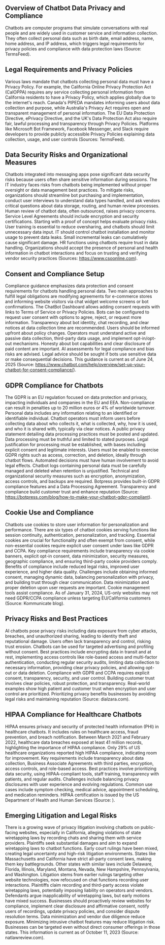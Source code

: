 ## Overview of Chatbot Data Privacy and Compliance
Chatbots are computer programs that simulate conversations with real people and are widely used in customer service and information collection. They often collect personal data such as birth date, email address, name, home address, and IP address, which triggers legal requirements for privacy policies and compliance with data protection laws (Source: TermsFeed).

## Legal Requirements and Privacy Policies
Various laws mandate that chatbots collecting personal data must have a Privacy Policy. For example, the California Online Privacy Protection Act (CalOPPA) requires any service collecting personal information from California residents to have a Privacy Policy, which applies globally due to the internet's reach. Canada's PIPEDA mandates informing users about data collection and purpose, while Australia's Privacy Act requires open and transparent management of personal information. The EU Data Protection Directive, ePrivacy Directive, and the UK's Data Protection Act also require fair, lawful processing and transparency through Privacy Policies. Platforms like Microsoft Bot Framework, Facebook Messenger, and Slack require developers to provide publicly accessible Privacy Policies explaining data collection, usage, and user controls (Sources: TermsFeed).

## Data Security Risks and Organizational Measures
Chatbots integrated into messaging apps pose significant data security risks because users often share sensitive information during sessions. The IT industry faces risks from chatbots being implemented without proper oversight or data management best practices. To mitigate risks, organizations should streamline bot purchasing and implementation, conduct user interviews to understand data types handled, and ask vendors critical questions about data storage, routing, and human review processes. Human review of chatbot data, often outsourced, raises privacy concerns. Service Level Agreements should include encryption and security certifications. Starting with a proof of concept helps evaluate privacy risks. User training is essential to reduce oversharing, and chatbots should limit unnecessary data input. IT should control chatbot installation and monitor usage to prevent data leaks. Small incremental leaks can cumulatively cause significant damage. HR functions using chatbots require trust in data handling. Organizations should accept the presence of personal and health information in chatbot interactions and focus on trusting and verifying vendor security practices (Sources: https://www.csoonline.com).

## Consent and Compliance Setup
Compliance guidance emphasizes data protection and consent requirements for chatbots handling personal data. Two main approaches to fulfill legal obligations are modifying agreements for e-commerce stores and informing website visitors via chat widget welcome screens or bot confirmations. The ChatBot Dashboard allows adding consent requests with links to Terms of Service or Privacy Policies. Bots can be configured to request user consent with options to agree, reject, or request more information. Transparency about bot identity, chat recording, and clear notices at data collection time are recommended. Users should be informed upfront about policy changes. Operators must understand active and passive data collection, third-party data usage, and implement opt-in/opt-out mechanisms. Honesty about bot capabilities and clear disclosure of paid content are important. AI assessments for legal compliance and bias risks are advised. Legal advice should be sought if bots use sensitive data or make consequential decisions. This guidance is current as of June 24, 2025 (Source: https://www.chatbot.com/help/overview/set-up-your-chatbot-for-consent-compliance/).

## GDPR Compliance for Chatbots
The GDPR is an EU regulation focused on data protection and privacy, impacting individuals and companies in the EU and EEA. Non-compliance can result in penalties up to 20 million euros or 4% of worldwide turnover. Personal data includes any information relating to an identified or identifiable individual. Chatbot operators must inform users before collecting data about who collects it, what is collected, why, how it is used, and who it is shared with, typically via clear notices. A public privacy statement detailing data processing practices must be posted and updated. Data processing must be truthful and limited to stated purposes. Legal justification for processing must be established, with bases including explicit consent and legitimate interests. Users must be enabled to exercise GDPR rights such as access, correction, and deletion, ideally through chatbot flows. Automated decisions must have human involvement to avoid legal effects. Chatbot logs containing personal data must be carefully managed and deleted when retention is unjustified. Technical and organizational security measures such as encryption, anonymization, access controls, and backups are required. Botpress provides built-in GDPR compliance features and a Data Processing Agreement. Transparency and compliance build customer trust and enhance reputation (Source: https://botpress.com/blog/how-to-make-your-chatbot-gdpr-compliant).

## Cookie Use and Compliance
Chatbots use cookies to store user information for personalization and performance. There are six types of chatbot cookies serving functions like session continuity, authentication, personalization, and tracking. Essential cookies are crucial for functionality and often exempt from consent, while non-essential cookies require explicit user consent under laws like GDPR and CCPA. Key compliance requirements include transparency via cookie banners, explicit opt-in consent, data minimization, security measures, geographic compliance, and ensuring third-party cookie providers comply. Benefits of compliance include reduced legal risks, improved user experience, and higher data quality. Challenges include obtaining informed consent, managing dynamic data, balancing personalization with privacy, and building trust through clear communication. Data minimization and proper deletion upon user requests are important. Cookie management tools assist compliance. As of January 31, 2024, US-only websites may not need GDPR/CCPA compliance unless targeting EU/California customers (Source: Kommunicate blog).

## Privacy Risks and Best Practices
AI chatbots pose privacy risks including data exposure from cyber attacks, breaches, and unauthorized sharing, leading to identity theft and reputational damage. Users often lack transparency and control, risking trust erosion. Chatbots can be used for targeted advertising and profiling without consent. Best practices include encrypting data in transit and at rest, implementing access controls like role-based access and multi-factor authentication, conducting regular security audits, limiting data collection to necessary information, providing clear privacy policies, and allowing opt-out or data deletion. Compliance with GDPR and CCPA requires explicit consent, transparency, security, and user control. Building customer trust involves clear policies, robust protection, and transparency. Real-world examples show high patient and customer trust when encryption and user control are prioritized. Prioritizing privacy benefits businesses by avoiding legal risks and maintaining reputation (Source: dialzara.com).

## HIPAA Compliance for Healthcare Chatbots
HIPAA ensures privacy and security of protected health information (PHI) in healthcare chatbots. It includes rules on healthcare access, fraud prevention, and breach notification. Between March 2021 and February 2022, healthcare data breaches exposed at least 41 million records, highlighting the importance of HIPAA compliance. Only 29% of US healthcare organizations reported high HIPAA compliance, indicating room for improvement. Key requirements include transparency about data collection, Business Associate Agreements with third parties, encryption, access controls, and role-based access. Best practices involve prioritizing data security, using HIPAA-compliant tools, staff training, transparency with patients, and regular audits. Challenges include balancing privacy disclosures with user experience and evolving regulations. Common use cases include symptom checking, medical advice, appointment scheduling, and medication reminders. HIPAA certification is issued by the US Department of Health and Human Services (Source: ).

## Emerging Litigation and Legal Risks
There is a growing wave of privacy litigation involving chatbots on public-facing websites, especially in California, alleging violations of state wiretapping laws by recording chats and sharing them with service providers. Plaintiffs seek substantial damages and aim to expand wiretapping laws to chatbot functions. Early court rulings have been mixed, creating legal uncertainty and high-risk litigation environments. States like Massachusetts and California have strict all-party consent laws, making them key battlegrounds. Other states with similar laws include Delaware, Florida, Illinois, Maryland, Montana, Nevada, New Hampshire, Pennsylvania, and Washington. Litigation stems from earlier rulings targeting other website technologies, now refocused on chat functions recording user interactions. Plaintiffs claim recording and third-party access violate wiretapping laws, potentially imposing liability on operators and vendors. Defendants argue inapplicability of wiretapping laws, but early motions have mixed success. Businesses should proactively review websites for compliance, implement clear disclosure and affirmative consent, notify users of recordings, update privacy policies, and consider dispute resolution terms. Data minimization and vendor due diligence reduce exposure. Minimizing intrusive chatbot features may reduce litigation risk. Businesses can be targeted even without direct consumer offerings in those states. This information is current as of October 11, 2023 (Source: natlawreview.com).
